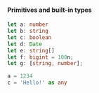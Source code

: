 #### Primitives and built-in types

```typescript
let a: number
let b: string
let c: boolean
let d: Date
let e: string[]
let f: bigint = 100n;
let g: [string, number];

a = 1234
c = 'Hello!' as any
```
